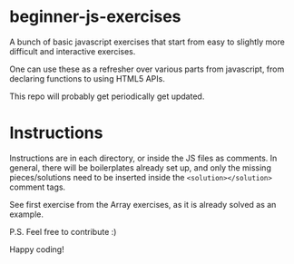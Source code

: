 # beginner-js-exercises

A bunch of basic javascript exercises that start from easy to slightly more difficult and interactive exercises. 

One can use these as a refresher over various parts from javascript, from declaring functions to using HTML5 APIs.

This repo will probably get periodically get updated.

# Instructions
Instructions are in each directory, or inside the JS files as comments. 
In general, there will be boilerplates already set up, and only the missing pieces/solutions need to be inserted inside the `<solution></solution>` comment tags.

See first exercise from the Array exercises, as it is already solved as an example.

P.S. Feel free to contribute :)

Happy coding!